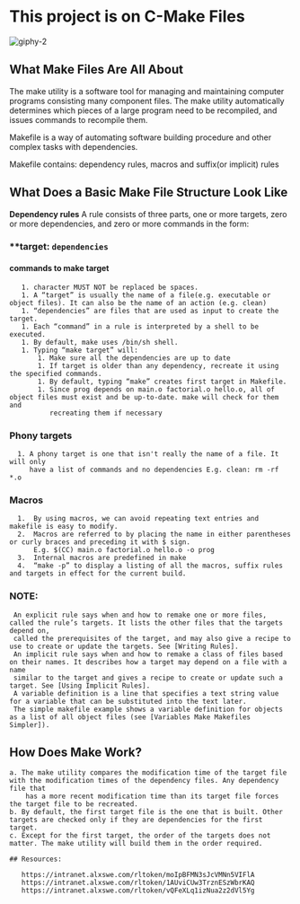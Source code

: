 # This project is on C-Make Files

![giphy-2](https://github.com/OILEGA/alx-low_level_programming/assets/117779858/2e9b6a77-0d22-4abe-8652-79c1c47eedae)

## What Make Files Are All About
 The make utility is a software tool for managing and maintaining computer programs consisting many component files. The make utility
 automatically determines which pieces of a large program need to be recompiled, and issues commands to recompile them.
 
 Makefile is a way of automating software building procedure and other complex tasks with dependencies.
 
 Makefile contains: dependency rules, macros and suffix(or implicit) rules
## What Does a Basic Make File Structure Look Like

**Dependency rules**
A rule consists of three parts, one or more targets, zero or more dependencies, and zero or more
commands in the form: 
###  **target: `dependencies`
   #### commands to make target
       1. character MUST NOT be replaced be spaces.
       1. A “target” is usually the name of a file(e.g. executable or object files). It can also be the name of an action (e.g. clean)
       1. “dependencies” are files that are used as input to create the target.
       1. Each “command” in a rule is interpreted by a shell to be executed.
       1. By default, make uses /bin/sh shell.
       1. Typing “make target” will:
           1. Make sure all the dependencies are up to date
           1. If target is older than any dependency, recreate it using the specified commands.
           1. By default, typing “make” creates first target in Makefile.
           1. Since prog depends on main.o factorial.o hello.o, all of object files must exist and be up-to-date. make will check for them and
              recreating them if necessary
 ### Phony targets
      1. A phony target is one that isn't really the name of a file. It will only
         have a list of commands and no dependencies E.g. clean: rm -rf *.o


 ### Macros
      1.  By using macros, we can avoid repeating text entries and makefile is easy to modify.
      2.  Macros are referred to by placing the name in either parentheses or curly braces and preceding it with $ sign.
          E.g. $(CC) main.o factorial.o hello.o -o prog
      3.  Internal macros are predefined in make
      4.  “make -p” to display a listing of all the macros, suffix rules and targets in effect for the current build.
      
 ### NOTE:
     An explicit rule says when and how to remake one or more files, called the rule’s targets. It lists the other files that the targets depend on,
     called the prerequisites of the target, and may also give a recipe to    use to create or update the targets. See [Writing Rules].
     An implicit rule says when and how to remake a class of files based on their names. It describes how a target may depend on a file with a name 
     similar to the target and gives a recipe to create or update such a target. See [Using Implicit Rules].
     A variable definition is a line that specifies a text string value for a variable that can be substituted into the text later.
     The simple makefile example shows a variable definition for objects as a list of all object files (see [Variables Make Makefiles Simpler]).


 ## How Does Make Work?
    a. The make utility compares the modification time of the target file with the modification times of the dependency files. Any dependency file that
        has a more recent modification time than its target file forces the target file to be recreated. 
    b. By default, the first target file is the one that is built. Other targets are checked only if they are dependencies for the first target. 
    c. Except for the first target, the order of the targets does not matter. The make utility will build them in the order required. 
    
    ## Resources:
    
       https://intranet.alxswe.com/rltoken/moIpBFMN3sJcVMNn5VIFlA
       https://intranet.alxswe.com/rltoken/1AUviCUw3TrznESzWbrKAQ
       https://intranet.alxswe.com/rltoken/vQFeXLq1izNua2z2dVl5Yg
    
 
